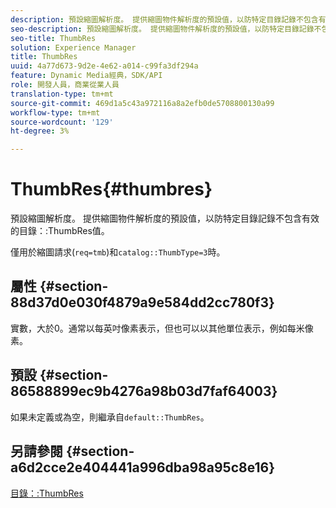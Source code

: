 ```yaml
---
description: 預設縮圖解析度。 提供縮圖物件解析度的預設值，以防特定目錄記錄不包含有效的目錄ThumbRes值。
seo-description: 預設縮圖解析度。 提供縮圖物件解析度的預設值，以防特定目錄記錄不包含有效的目錄ThumbRes值。
seo-title: ThumbRes
solution: Experience Manager
title: ThumbRes
uuid: 4a77d673-9d2e-4e62-a014-c99fa3df294a
feature: Dynamic Media經典，SDK/API
role: 開發人員，商業從業人員
translation-type: tm+mt
source-git-commit: 469d1a5c43a972116a8a2efb0de5708800130a99
workflow-type: tm+mt
source-wordcount: '129'
ht-degree: 3%

---
```



# ThumbRes{#thumbres}

預設縮圖解析度。 提供縮圖物件解析度的預設值，以防特定目錄記錄不包含有效的目錄：:ThumbRes值。

僅用於縮圖請求(`req=tmb`)和`catalog::ThumbType=3`時。

## 屬性 {#section-88d37d0e030f4879a9e584dd2cc780f3}

實數，大於0。通常以每英吋像素表示，但也可以以其他單位表示，例如每米像素。

## 預設 {#section-86588899ec9b4276a98b03d7faf64003}

如果未定義或為空，則繼承自`default::ThumbRes`。

## 另請參閱 {#section-a6d2cce2e404441a996dba98a95c8e16}

[目錄：:ThumbRes](../../../../../is-api/image-catalog/image-serving-api-ref/c-image-catalog-reference/c-image-svg-data-reference/c-image-data-reference/r-thumbres-cat.md#reference-eedb9991397347c3bed5bd0a785c4c69)
